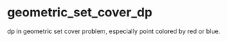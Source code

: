 # geometric_set_cover_dp
dp in geometric set cover problem, especially point colored by red or blue.
